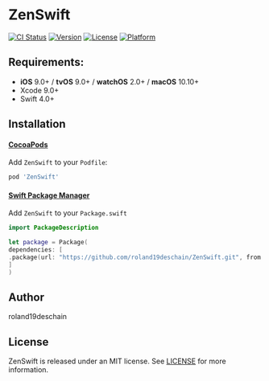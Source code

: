 # ZenSwift

[![CI Status](http://img.shields.io/travis/roland19deschain/ZenSwift.svg?style=flat)](https://travis-ci.org/roland19deschain/ZenSwift)
[![Version](https://img.shields.io/cocoapods/v/ZenSwift.svg?style=flat)](http://cocoapods.org/pods/ZenSwift)
[![License](https://img.shields.io/cocoapods/l/ZenSwift.svg?style=flat)](http://cocoapods.org/pods/ZenSwift)
[![Platform](https://img.shields.io/cocoapods/p/ZenSwift.svg?style=flat)](http://cocoapods.org/pods/ZenSwift)

## Requirements:
- **iOS** 9.0+ / **tvOS** 9.0+ / **watchOS** 2.0+ / **macOS** 10.10+
- Xcode 9.0+
- Swift 4.0+

## Installation

#### [CocoaPods](http://cocoapods.org)
Add `ZenSwift` to your `Podfile`:

```ruby
pod 'ZenSwift'
```

#### [Swift Package Manager](https://swift.org/package-manager/)

Add `ZenSwift` to your `Package.swift`

```swift
import PackageDescription

let package = Package(
dependencies: [
.package(url: "https://github.com/roland19deschain/ZenSwift.git", from: "0.1.0")
]
)
```

## Author

roland19deschain

## License

ZenSwift is released under an MIT license. See [LICENSE](LICENSE) for more information.
